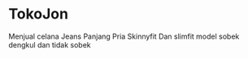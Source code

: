 # TokoJon
Menjual celana Jeans Panjang Pria Skinnyfit Dan slimfit model sobek dengkul dan tidak sobek 
